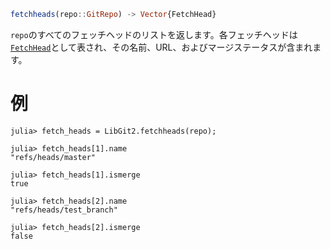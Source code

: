 ```julia
fetchheads(repo::GitRepo) -> Vector{FetchHead}
```

`repo`のすべてのフェッチヘッドのリストを返します。各フェッチヘッドは[`FetchHead`](@ref)として表され、その名前、URL、およびマージステータスが含まれます。

# 例

```julia-repl
julia> fetch_heads = LibGit2.fetchheads(repo);

julia> fetch_heads[1].name
"refs/heads/master"

julia> fetch_heads[1].ismerge
true

julia> fetch_heads[2].name
"refs/heads/test_branch"

julia> fetch_heads[2].ismerge
false
```
